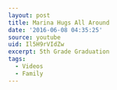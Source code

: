 ```yaml
---
layout: post
title: Marina Hugs All Around
date: '2016-06-08 04:35:25'
source: youtube
uid: Il5H9rVIdZw
excerpt: 5th Grade Graduation
tags:
  - Videos
  - Family
---
```


